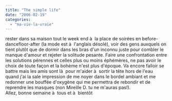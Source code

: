 ```yaml
---
title: "The simple life"
date: "2006-02-19"
categories: 
  - "ma-vie-la-vraie"
---
```


  
rester dans sa maison tout le week end à  la place de soirées en before-dancefloor-after (la mode est à  l'anglais désolé), voir des gens auxquels on tient plutôt que de dormir dans les bras d'un inconnu juste pour combler le manque d'amour et rejeter la solitude pesante. Faire une confrontation entre les solutions pérennes et celles plus ou moins éphémères, ne pas avoir le choix de toute façon et la bohème n'est plus d'époque. Va encore falloir se battre mais les amis sont là  pour m'aider à  sortir la tête hors de l'eau quand j'ai la sale impression de me noyer dans le bordel ambiant et me redonner une bouffée d'oxygène qui me permettra de rebondir et de reprendre les masques (non Mireille D. tu ne m'auras pas!).  
Allez, bonne semaine à  tous et à  bientôt
